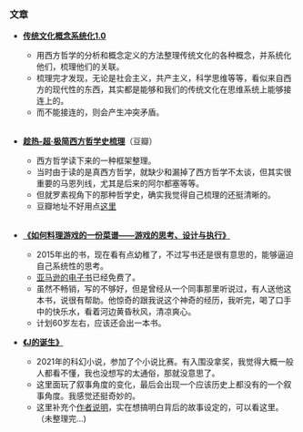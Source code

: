 ### 文章

* **[传统文化概念系统化1.0](https://www.bilibili.com/read/cv17282826)**
  * 用西方哲学的分析和概念定义的方法整理传统文化的各种概念，并系统化他们，梳理他们的关联。
  * 梳理完才发现，无论是社会主义，共产主义，科学思维等等，看似来自西方的现代性的东西，其实都是能够和我们的传统文化在思维系统上能够接连上的。
  * 而不能接连的，则会产生冲突矛盾。
<br><br>

* **[趁热-超·极简西方哲学史梳理](https://www.douban.com/note/609014973/?_i=7169539bzRzHOc)**（豆瓣）
  * 西方哲学读下来的一种框架整理。
  * 当时由于读的是真西方哲学，就缺少和漏掉了西方哲学不太谈，但其实很重要的马恩列线，尤其是后来的阿尔都塞等等。
  * 但就罗素视角下的那种哲学史，确实我觉得自己梳理的还挺清晰的。
  * 豆瓣地址不好用点[这里](HistoryofWPH.md)
<br><br>

* **[《如何料理游戏的一份菜谱——游戏的思考、设计与执行》](http://e.dangdang.com/products/1901212283.html)**
  * 2015年出的书，现在看有点幼稚了，不过写书还是很有意思的，能够逼迫自己系统性的思考。
  * [亚马逊的电子书](https://www.amazon.cn/dp/B071NZJ3QX/ref=sr_1_1?__mk_zh_CN=%E4%BA%9A%E9%A9%AC%E9%80%8A%E7%BD%91%E7%AB%99&keywords=%E5%A6%82%E4%BD%95%E6%96%99%E7%90%86%E6%B8%B8%E6%88%8F%E7%9A%84%E4%B8%80%E4%BB%BD%E8%8F%9C%E8%B0%B1%E2%80%94%E2%80%94%E6%B8%B8%E6%88%8F%E7%9A%84%E6%80%9D%E8%80%83%E3%80%81%E8%AE%BE%E8%AE%A1%E4%B8%8E%E6%89%A7%E8%A1%8C&qid=1657349063&sr=8-1)已经免费了。
  * 虽然不畅销，写的不够好，但是曾经从一个同事那里听说过，有人送他这本书，说很有帮助。他惊奇的跟我说这个神奇的经历，我听完，喝了口手中的快乐水，看着河边黄昏秋风，清凉爽心。
  * 计划60岁左右，应该还会出一本书。

* **[《J的诞生》](BornOfJ.md)**
  * 2021年的科幻小说，参加了个小说比赛。有入围没拿奖，我觉得大概一般人都看不懂，我也没想写的太通俗，那就没意思了。
  * 这里面玩了叙事角度的变化，最后会出现一个应该历史上都没有的一个叙事角度。我感觉还挺奇妙的。
  * 这里补充个[作者说明](BornOfJ-ref.md)，实在想搞明白背后的故事设定的，可以看这里。
（未整理完...)
